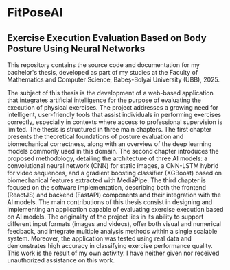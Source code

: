 # FitPoseAI

## Exercise Execution Evaluation Based on Body Posture Using Neural Networks

 This repository contains the source code and documentation for my bachelor's thesis, developed as part of my studies at the Faculty of Mathematics and Computer Science, Babeș-Bolyai University (UBB), 2025. 


 The subject of this thesis is the development of a web-based application that integrates artificial intelligence for the purpose of evaluating the execution of physical exercises. The project addresses a growing need for intelligent, user-friendly tools that assist individuals in performing exercises correctly, especially in contexts where access to professional supervision is limited.
 The thesis is structured in three main chapters. The first chapter presents the theoretical foundations of posture evaluation and biomechanical correctness, along with an overview of the deep learning models commonly used in this domain. The second chapter introduces the proposed methodology, detailing the architecture of three AI models: a convolutional neural network (CNN) for static images, a CNN-LSTM hybrid for video sequences, and a gradient boosting classifier (XGBoost) based on biomechanical features extracted with MediaPipe. The third chapter is focused on the software implementation, describing both the frontend (ReactJS) and backend (FastAPI) components and their integration with the AI models.
 The main contributions of this thesis consist in designing and implementing an application capable of evaluating exercise execution based on AI models. The originality of the project lies in its ability to support different input formats (images and videos), offer both visual and numerical feedback, and integrate multiple analysis methods within a single scalable system. Moreover, the application was tested using real data and demonstrates high accuracy in classifying exercise performance quality.
 This work is the result of my own activity. I have neither given nor received unauthorized assistance on this work.

